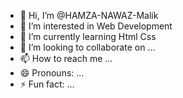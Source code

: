 - 👋 Hi, I’m @HAMZA-NAWAZ-Malik
- 👀 I’m interested in Web Development
- 🌱 I’m currently learning Html Css
- 💞️ I’m looking to collaborate on ...
- 📫 How to reach me ...
- 😄 Pronouns: ...
- ⚡ Fun fact: ...

<!---
HAMZA-NAWAZ-Malik/HAMZA-NAWAZ-Malik is a ✨ special ✨ repository because its `README.md` (this file) appears on your GitHub profile.
You can click the Preview link to take a look at your changes.
--->
